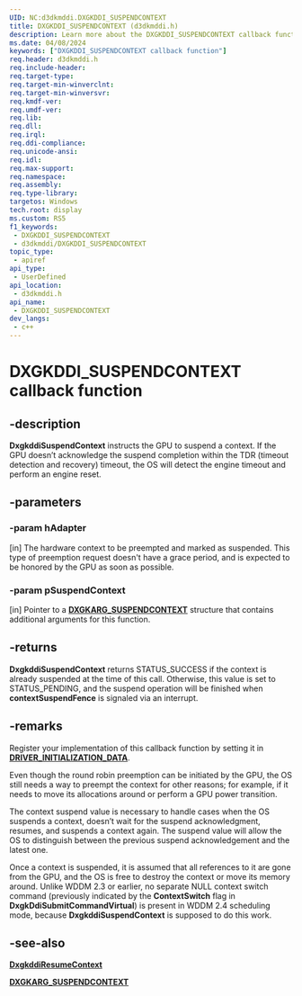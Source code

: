 ```yaml
---
UID: NC:d3dkmddi.DXGKDDI_SUSPENDCONTEXT
title: DXGKDDI_SUSPENDCONTEXT (d3dkmddi.h)
description: Learn more about the DXGKDDI_SUSPENDCONTEXT callback function.
ms.date: 04/08/2024
keywords: ["DXGKDDI_SUSPENDCONTEXT callback function"]
req.header: d3dkmddi.h
req.include-header: 
req.target-type: 
req.target-min-winverclnt: 
req.target-min-winversvr: 
req.kmdf-ver: 
req.umdf-ver: 
req.lib: 
req.dll: 
req.irql: 
req.ddi-compliance: 
req.unicode-ansi: 
req.idl: 
req.max-support: 
req.namespace: 
req.assembly: 
req.type-library: 
targetos: Windows
tech.root: display
ms.custom: RS5
f1_keywords:
 - DXGKDDI_SUSPENDCONTEXT
 - d3dkmddi/DXGKDDI_SUSPENDCONTEXT
topic_type:
 - apiref
api_type:
 - UserDefined
api_location:
 - d3dkmddi.h
api_name:
 - DXGKDDI_SUSPENDCONTEXT
dev_langs:
 - c++
---
```


# DXGKDDI_SUSPENDCONTEXT callback function

## -description

**DxgkddiSuspendContext** instructs the GPU to suspend a context. If the GPU doesn’t acknowledge the suspend completion within the TDR (timeout detection and recovery) timeout, the OS will detect the engine timeout and perform an engine reset.

## -parameters

### -param hAdapter

[in] The hardware context to be preempted and marked as suspended. This type of preemption request doesn't have a grace period, and is expected to be honored by the GPU as soon as possible.

### -param pSuspendContext

[in] Pointer to a [**DXGKARG_SUSPENDCONTEXT**](ns-d3dkmddi-_dxgkarg_suspendcontext.md) structure that contains additional arguments for this function.

## -returns

**DxgkddiSuspendContext** returns STATUS_SUCCESS if the context is already suspended at the time of this call. Otherwise, this value is set to STATUS_PENDING, and the suspend operation will be finished when **contextSuspendFence** is signaled via an interrupt.

## -remarks

Register your implementation of this callback function by setting it in [**DRIVER_INITIALIZATION_DATA**](/windows-hardware/drivers/ddi/dispmprt/ns-dispmprt-_driver_initialization_data).

Even though the round robin preemption can be initiated by the GPU, the OS still needs a way to preempt the context for other reasons; for example, if it needs to move its allocations around or perform a GPU power transition.

The context suspend value is necessary to handle cases when the OS suspends a context, doesn’t wait for the suspend acknowledgment, resumes, and suspends a context again. The suspend value will allow the OS to distinguish between the previous suspend acknowledgement and the latest one.

Once a context is suspended, it is assumed that all references to it are gone from the GPU, and the OS is free to destroy the context or move its memory around. Unlike WDDM 2.3 or earlier, no separate NULL context switch command (previously indicated by the **ContextSwitch** flag in **DxgkDdiSubmitCommandVirtual**) is present in WDDM 2.4 scheduling mode, because **DxgkddiSuspendContext** is supposed to do this work.

## -see-also

[**DxgkddiResumeContext**](nc-d3dkmddi-dxgkddi_resumecontext.md)

[**DXGKARG_SUSPENDCONTEXT**](ns-d3dkmddi-_dxgkarg_suspendcontext.md)
